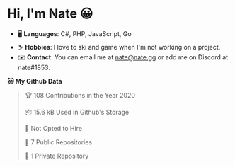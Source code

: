 # Hi, I'm Nate 😀
- 🖥️ **Languages**: C#, PHP, JavaScript, Go
- ⛷️ **Hobbies**: I love to ski and game when I'm not working on a project.
- ✉️ **Contact**: You can email me at nate@nate.gg or add me on Discord at nate#1853.

<!--START_SECTION:waka-->
**🐱 My Github Data** 

> 🏆 108 Contributions in the Year 2020
 > 
> 📦 15.6 kB Used in Github's Storage 
 > 
> 🚫 Not Opted to Hire
 > 
> 📜 7 Public Repositories
 > 
> 🔑 1 Private Repository 
 > 

<!--END_SECTION:waka-->
